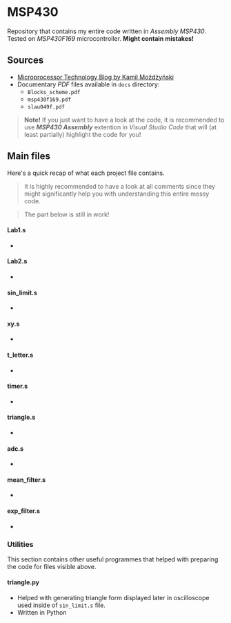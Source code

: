 # MSP430
Repository that contains my entire code written in *Assembly MSP430*. Tested on *MSP430F169* microcontroller. **Might contain mistakes!**

## Sources
* [Microprocessor Technology Blog by Kamil Możdżyński](https://monjino.atlassian.net/wiki/spaces/TM/overview?homepageId=1077051583)
* Documentary _PDF_ files available in `docs` directory:
    * `Blocks_scheme.pdf`
    * `msp430f169.pdf`
    * `slau049f.pdf`

> **Note!** If you just want to have a look at the code, it is recommended to use
  **_MSP430 Assembly_** extention in _Visual Studio Code_ that will (at least partially) highlight the code for you! 

## Main files
Here's a quick recap of what each project file contains. 
> It is highly recommended to have a look at all comments since they might significantly help you with understanding this entire messy code.

> The part below is still in work!

#### Lab1.s
- 

#### Lab2.s
- 

#### sin_limit.s
- 

#### xy.s
- 

#### t_letter.s
- 

#### timer.s
-

#### triangle.s
-

#### adc.s
-

#### mean_filter.s
- 

#### exp_filter.s
-

### Utilities
This section contains other useful programmes that helped with preparing the code for files visible above.

#### triangle.py
- Helped with generating triangle form displayed later in oscilloscope used inside of `sin_limit.s` file.
- Written in Python